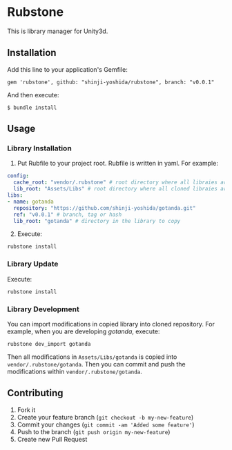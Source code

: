 # Rubstone

This is library manager for Unity3d.

## Installation

Add this line to your application's Gemfile:

    gem 'rubstone', github: "shinji-yoshida/rubstone", branch: "v0.0.1"

And then execute:

    $ bundle install

## Usage

### Library Installation

1. Put Rubfile to your project root. Rubfile is written in yaml. For example:

```yaml
config:
  cache_root: "vendor/.rubstone" # root directory where all libraies are cloned into.
  lib_root: "Assets/Libs" # root directory where all cloned libraies are copied into.
libs:
- name: gotanda
  repository: "https://github.com/shinji-yoshida/gotanda.git"
  ref: "v0.0.1" # branch, tag or hash
  lib_root: "gotanda" # directory in the library to copy
```

2. Execute:

```
rubstone install
```

### Library Update

Execute:

    rubstone install

### Library Development

You can import modifications in copied library into cloned repository.
For example, when you are developing *gotanda*, execute:

    rubstone dev_import gotanda

Then all modifications in `Assets/Libs/gotanda` is copied into `vendor/.rubstone/gotanda`.
Then you can commit and push the modifications within `vendor/.rubstone/gotanda`.

## Contributing

1. Fork it
2. Create your feature branch (`git checkout -b my-new-feature`)
3. Commit your changes (`git commit -am 'Added some feature'`)
4. Push to the branch (`git push origin my-new-feature`)
5. Create new Pull Request
